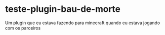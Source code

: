 # teste-plugin-bau-de-morte

Um plugin que eu estava fazendo para minecraft quando eu estava jogando com os parceiros
